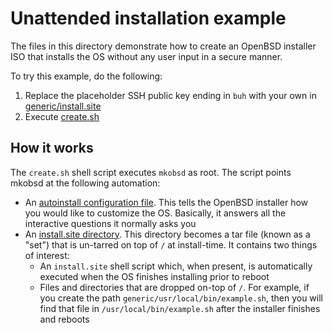 # Unattended installation example

The files in this directory demonstrate how to create an OpenBSD installer
ISO that installs the OS without any user input in a secure manner.

To try this example, do the following:

1. Replace the placeholder SSH public key ending in `buh` with your own in
   [generic/install.site](generic/install.site)
2. Execute [create.sh](create.sh)

## How it works

The `create.sh` shell script executes `mkobsd` as root. The script points
mkobsd at the following automation:

- An [autoinstall configuration file](auto_install.conf). This tells the
  OpenBSD installer how you would like to customize the OS. Basically, it
  answers all the interactive questions it normally asks you
- An [install.site directory](generic). This directory becomes a tar file
  (known as a "set") that is un-tarred on top of `/` at install-time.
  It contains two things of interest:
  - An `install.site` shell script which, when present, is automatically
    executed when the OS finishes installing prior to reboot
  - Files and directories that are dropped on-top of `/`. For example,
    if you create the path `generic/usr/local/bin/example.sh`, then you
    will find that file in `/usr/local/bin/example.sh` after the installer
    finishes and reboots
